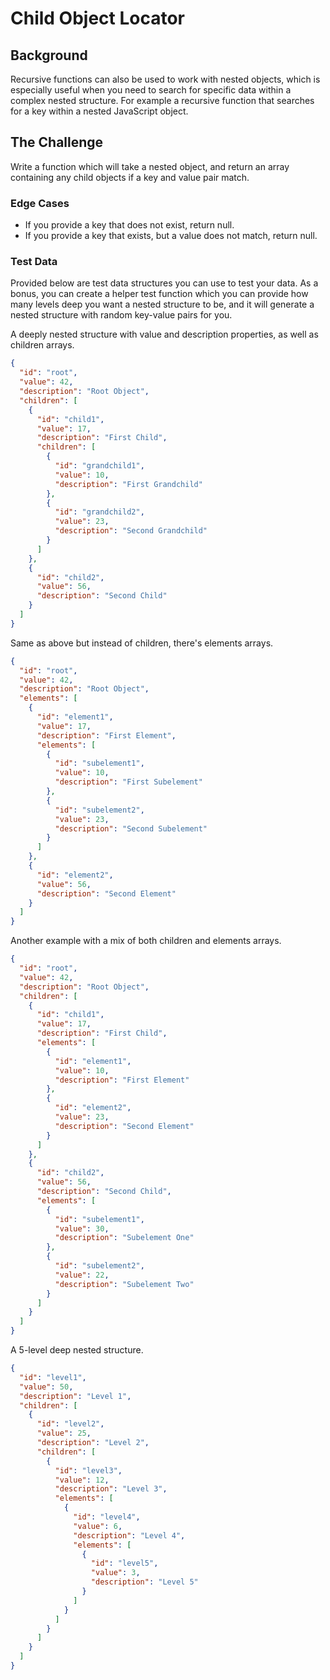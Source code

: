 # Child Object Locator

## Background

Recursive functions can also be used to work with nested objects, 
which is especially useful when you need to search for specific data within a complex nested structure.
For example a recursive function that searches for a key within a nested JavaScript object.


## The Challenge

Write a function which will take a nested object, and return an array containing any child objects if a key and value pair match.

### Edge Cases

- If you provide a key that does not exist, return null.
- If you provide a key that exists, but a value does not match, return null.

### Test Data

Provided below are test data structures you can use to test your data. As a bonus, you can create a helper test function which you can provide how many levels deep you want a nested structure to be,
and it will generate a nested structure with random key-value pairs for you.

A deeply nested structure with value and description properties, as well as children arrays.

```json
{
  "id": "root",
  "value": 42,
  "description": "Root Object",
  "children": [
    {
      "id": "child1",
      "value": 17,
      "description": "First Child",
      "children": [
        {
          "id": "grandchild1",
          "value": 10,
          "description": "First Grandchild"
        },
        {
          "id": "grandchild2",
          "value": 23,
          "description": "Second Grandchild"
        }
      ]
    },
    {
      "id": "child2",
      "value": 56,
      "description": "Second Child"
    }
  ]
}
```

Same as above but instead of children, there's elements arrays.

```json
{
  "id": "root",
  "value": 42,
  "description": "Root Object",
  "elements": [
    {
      "id": "element1",
      "value": 17,
      "description": "First Element",
      "elements": [
        {
          "id": "subelement1",
          "value": 10,
          "description": "First Subelement"
        },
        {
          "id": "subelement2",
          "value": 23,
          "description": "Second Subelement"
        }
      ]
    },
    {
      "id": "element2",
      "value": 56,
      "description": "Second Element"
    }
  ]
}
```

Another example with a mix of both children and elements arrays.

```json
{
  "id": "root",
  "value": 42,
  "description": "Root Object",
  "children": [
    {
      "id": "child1",
      "value": 17,
      "description": "First Child",
      "elements": [
        {
          "id": "element1",
          "value": 10,
          "description": "First Element"
        },
        {
          "id": "element2",
          "value": 23,
          "description": "Second Element"
        }
      ]
    },
    {
      "id": "child2",
      "value": 56,
      "description": "Second Child",
      "elements": [
        {
          "id": "subelement1",
          "value": 30,
          "description": "Subelement One"
        },
        {
          "id": "subelement2",
          "value": 22,
          "description": "Subelement Two"
        }
      ]
    }
  ]
}
```
A 5-level deep nested structure.

```json
{
  "id": "level1",
  "value": 50,
  "description": "Level 1",
  "children": [
    {
      "id": "level2",
      "value": 25,
      "description": "Level 2",
      "children": [
        {
          "id": "level3",
          "value": 12,
          "description": "Level 3",
          "elements": [
            {
              "id": "level4",
              "value": 6,
              "description": "Level 4",
              "elements": [
                {
                  "id": "level5",
                  "value": 3,
                  "description": "Level 5"
                }
              ]
            }
          ]
        }
      ]
    }
  ]
}
```


